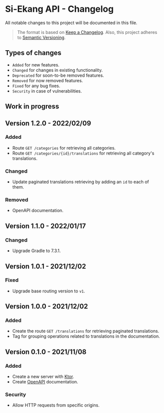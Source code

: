 # Si-Ekang API - Changelog

All notable changes to this project will be documented in this file.

> The format is based on
> [Keep a Changelog](https://keepachangelog.com/en/1.1.0).
> Also, this project adheres to
> [Semantic Versioning](https://semver.org/spec/v2.0.0.html).

## Types of changes

- `Added` for new features.
- `Changed` for changes in existing functionality.
- `Deprecated` for soon-to-be removed features.
- `Removed` for now removed features.
- `Fixed` for any bug fixes.
- `Security` in case of vulnerabilities.

## Work in progress

## Version 1.2.0 - 2022/02/09

### Added

- Route `GET /categories` for retrieving all categories.
- Route `GET /categories/{id}/translations` for retrieving all category's
  translations.

### Changed

- Update paginated translations retrieving by adding an `id` to each of them.

### Removed

- OpenAPI documentation.

## Version 1.1.0 - 2022/01/17

### Changed

- Upgrade Gradle to 7.3.1.

## Version 1.0.1 - 2021/12/02

### Fixed

- Upgrade base routing version to `v1`.

## Version 1.0.0 - 2021/12/02

### Added

- Create the route `GET /translations` for retrieving paginated translations.
- Tag for grouping operations related to translations in the documentation.

## Version 0.1.0 - 2021/11/08

### Added

- Create a new server with [Ktor](https://ktor.io/).
- Create [OpenAPI](https://swagger.io/specification/) documentation.

### Security

- Allow HTTP requests from specific origins.
